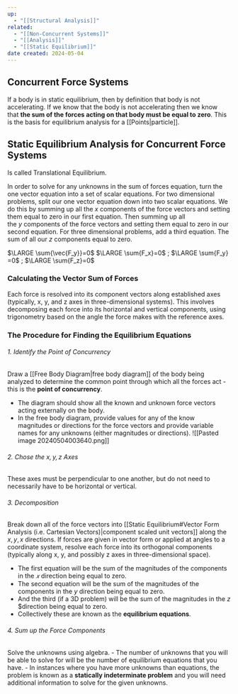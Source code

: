 ```yaml
---
up:
  - "[[Structural Analysis]]"
related:
  - "[[Non-Concurrent Systems]]"
  - "[[Analysis]]"
  - "[[Static Equilibrium]]"
date created: 2024-05-04
---
```

## Concurrent Force Systems
If a body is in static equilibrium, then by definition that body is not accelerating. 
	If we know that the body is not accelerating then we know that **the sum of the forces acting on that body must be equal to zero**. 
		This is the basis for equilibrium analysis for a [[Points|particle]]. 
## Static Equilibrium Analysis for Concurrent Force Systems
Is called Translational Equilibrium.

In order to solve for any unknowns in the sum of forces equation, turn the one vector equation into a set of scalar equations. 
	For two dimensional problems, split our one vector equation down into two scalar equations. 
		We do this by summing up all the $x$ components of the force vectors and setting them equal to zero in our first equation.
			Then summing up all the $y$ components of the force vectors and setting them equal to zero in our second equation.
	For three dimensional problems, add a third equation.
		The sum of all our $z$ components equal to zero.

 $\LARGE \sum{\vec{F_y}}​=0$
 $\LARGE \sum{F_x}​=0$ ; $\LARGE \sum{F_y}​=0$ ; $\LARGE \sum{F_z}​=0$
### Calculating the Vector Sum of Forces
Each force is resolved into its component vectors along established axes (typically, x, y, and z axes in three-dimensional systems). 
	This involves decomposing each force into its horizontal and vertical components, using trigonometry based on the angle the force makes with the reference axes.

### The Procedure for Finding the Equilibrium Equations
###### 1. Identify the Point of Concurrency 
Draw a [[Free Body Diagram|free body diagram]] of the body being analyzed to determine the common point through which all the forces act - this is the **point of concurrency**.
- The diagram should show all the known and unknown force vectors acting externally on the body.
- In the free body diagram, provide values for any of the know magnitudes or directions for the force vectors and provide variable names for any unknowns (either magnitudes or directions).
	![[Pasted image 20240504003640.png]]
###### 2. Chose the $x, y, z$ Axes
These axes must be perpendicular to one another, but do not need to necessarily have to be horizontal or vertical. 
###### 3. Decomposition
Break down all of the force vectors into [[Static Equilibrium#Vector Form Analysis (i.e. Cartesian Vectors)|component scaled unit vectors]] along the $x, y, x$ directions. 
	If forces are given in vector form or applied at angles to a coordinate system, resolve each force into its orthogonal components (typically along x, y, and possibly z axes in three-dimensional space).
- The first equation will be the sum of the magnitudes of the components in the $𝑥$ direction being equal to zero.
- The second equation will be the sum of the magnitudes of the components in the $y$ direction being equal to zero.
- And the third (if a 3D problem) will be the sum of the magnitudes in the $z$ $direction being equal to zero.
- Collectively these are known as the **equilibrium equations**.
###### 4. Sum up the Force Components
Solve the unknowns using algebra. 
	- The number of unknowns that you will be able to solve for will be the number of equilibrium equations that you have.
	- In instances where you have more unknowns than equations, the problem is known as a **statically indeterminate problem** and you will need additional information to solve for the given unknowns.
